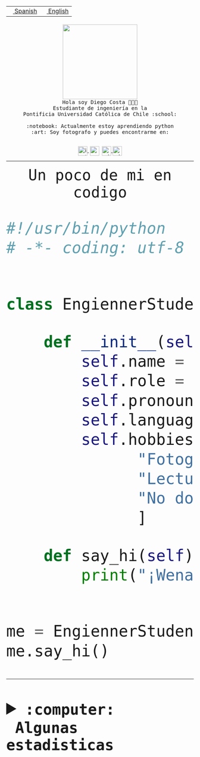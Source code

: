 <table border="0"  align="right">
 <tr><td><a href="README.md"><img src="https://upload.wikimedia.org/wikipedia/commons/thumb/8/89/Bandera_de_Espa%C3%B1a.svg/1200px-Bandera_de_Espa%C3%B1a.svg.png" height="10"> Spanish</a></td>
 <td><a href="README.en.md"><img src="https://upload.wikimedia.org/wikipedia/commons/a/a4/Flag_of_the_United_States.svg" height="10"> English</a></td></tr>
</table><br><br><br>


<p align="center">
  <img src="https://github.com/diegocostares/diegocostares/blob/main/Images/aaa2.gif?raw=true" height="200px">
  <br><samp>
    Hola soy Diego Costa 👨🏻‍💻<br>
    Estudiante de ingeniería en la <br>
    Pontificia Universidad Católica de Chile :school:<br>
  <br>
    :notebook: Actualmente estoy aprendiendo python <br>
    :art: Soy fotografo y puedes encontrarme en: <br>
  <br></samp>
  
</p>

<p align="center">
   <a href="https://instagram.com/diegocosta_no" target="blank">
    <img 
    align="center" src="https://cdn.jsdelivr.net/npm/simple-icons@3.0.1/icons/instagram.svg" alt="instagram" height="25px" width="25px" />
  </a>
  <a style="border: 3px solid; color: white;"href="https://t.me/diegocosta_no" target="blank">
  <img
  align="center" alt="Telegram" width="25px" src="https://icons-for-free.com/iconfiles/png/512/Telegram-1324888767380505522.png" />
</a>
<a href="https://api.whatsapp.com/send?phone=56971897835&text=Hola!" target="blank">
  <img
  align="center" alt="wtsp" width="25px" src="https://img.icons8.com/pastel-glyph/2x/whatsapp--v2.png" />
</a>
<a href="https://www.linkedin.com/in/diego-costa-786249213/" target="blank">
  <img
  align="center" alt="wtsp" width="25px" src="https://img.icons8.com/metro/452/linkedin.png" />
</a>

  </a>
</p>

---


<p align="center"><font size="25"><samp>Un poco de mi en codigo</samp></front></p>


```python
#!/usr/bin/python
# -*- coding: utf-8 -*-


class EngiennerStudent:

    def __init__(self):
        self.name = "Diego Costa"
        self.role = "Estudiante"
        self.pronouns = "he/him"
        self.language_spoken = ["es_CL", "en_US"]
        self.hobbies = [
              "Fotografia",
              "Lectura",
              "No dormir",
              ]

    def say_hi(self):
        print("¡Wena mundo!")


me = EngiennerStudent()
me.say_hi()
```
---
<details>
  <summary><b><samp>:computer: &nbsp;Algunas estadisticas</samp></b></summary>
  <br/></p>

<!--START_SECTION:waka-->
![Code Time](http://img.shields.io/badge/Code%20Time-658%20hrs%2013%20mins-blue)

**Soy nocturno 🦉** 

```text
🌞 Mañana     7 commits      ░░░░░░░░░░░░░░░░░░░░░░░░░   1.38% 
🌆 Día        158 commits    ███████░░░░░░░░░░░░░░░░░░   31.23% 
🌃 Tarde      204 commits    ██████████░░░░░░░░░░░░░░░   40.32% 
🌙 Noche      137 commits    ██████░░░░░░░░░░░░░░░░░░░   27.08%

```
📅 **Soy más productivo los Miércoles** 

```text
Lunes        34 commits     █░░░░░░░░░░░░░░░░░░░░░░░░   6.72% 
Martes       68 commits     ███░░░░░░░░░░░░░░░░░░░░░░   13.44% 
Miércoles    132 commits    ██████░░░░░░░░░░░░░░░░░░░   26.09% 
Jueves       63 commits     ███░░░░░░░░░░░░░░░░░░░░░░   12.45% 
Viernes      37 commits     █░░░░░░░░░░░░░░░░░░░░░░░░   7.31% 
Sábado       71 commits     ███░░░░░░░░░░░░░░░░░░░░░░   14.03% 
Domingo      101 commits    █████░░░░░░░░░░░░░░░░░░░░   19.96%

```


📊 **Esta semana me dediqué a** 

```text
🐱‍💻 Proyectos: 
WEB-perfiles             13 hrs 16 mins      ███████████████░░░░░░░░░░   62.94% 
Web test                 4 hrs 27 mins       █████░░░░░░░░░░░░░░░░░░░░   21.11% 
pricing                  2 hrs 3 mins        ██░░░░░░░░░░░░░░░░░░░░░░░   9.74% 
Web i1                   41 mins             ░░░░░░░░░░░░░░░░░░░░░░░░░   3.31% 
awa                      22 mins             ░░░░░░░░░░░░░░░░░░░░░░░░░   1.78%

```


 Last Updated on 23/09/2022 05:35:41 UTC
<!--END_SECTION:waka-->
  
  

<p align="center"> <img src="https://github-readme-stats.vercel.app/api?username=diegocostares&show_icons=true&theme=ayu-mirage" alt="abhisheknaiidu" /></p>
 
</details>

